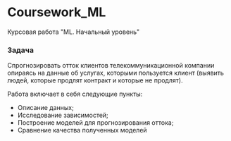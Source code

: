 # Coursework_ML
Курсовая работа "ML. Начальный уровень"


### Задача
Cпрогнозировать отток клиентов телекоммуникационной компании опираясь на данные об услугах, которыми пользуется клиент (выявить людей, которые продлят контракт и которые не продлят). 

Работа включает в себя следующие пункты:
- Описание данных;
- Исследование зависимостей;
- Построение моделей для прогнозирования оттока;
- Сравнение качества полученных моделей


